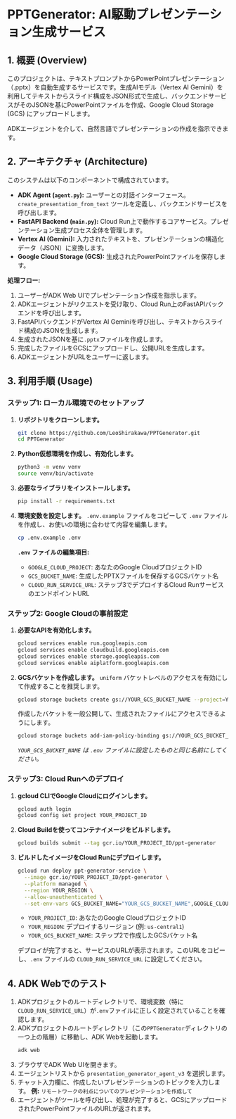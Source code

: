 # PPTGenerator: AI駆動プレゼンテーション生成サービス

## 1. 概要 (Overview)

このプロジェクトは、テキストプロンプトからPowerPointプレゼンテーション（.pptx）を自動生成するサービスです。生成AIモデル（Vertex AI Gemini）を利用してテキストからスライド構成をJSON形式で生成し、バックエンドサービスがそのJSONを基にPowerPointファイルを作成、Google Cloud Storage (GCS) にアップロードします。

ADKエージェントを介して、自然言語でプレゼンテーションの作成を指示できます。

## 2. アーキテクチャ (Architecture)

このシステムは以下のコンポーネントで構成されています。

- **ADK Agent (`agent.py`):** ユーザーとの対話インターフェース。`create_presentation_from_text` ツールを定義し、バックエンドサービスを呼び出します。
- **FastAPI Backend (`main.py`):** Cloud Run上で動作するコアサービス。プレゼンテーション生成プロセス全体を管理します。
- **Vertex AI (Gemini):** 入力されたテキストを、プレゼンテーションの構造化データ（JSON）に変換します。
- **Google Cloud Storage (GCS):** 生成されたPowerPointファイルを保存します。

**処理フロー:**
1.  ユーザーがADK Web UIでプレゼンテーション作成を指示します。
2.  ADKエージェントがリクエストを受け取り、Cloud Run上のFastAPIバックエンドを呼び出します。
3.  FastAPIバックエンドがVertex AI Geminiを呼び出し、テキストからスライド構成のJSONを生成します。
4.  生成されたJSONを基に`.pptx`ファイルを作成します。
5.  完成したファイルをGCSにアップロードし、公開URLを生成します。
6.  ADKエージェントがURLをユーザーに返します。

## 3. 利用手順 (Usage)

### ステップ1: ローカル環境でのセットアップ

1.  **リポジトリをクローンします。**
    ```bash
    git clone https://github.com/LeoShirakawa/PPTGenerator.git
    cd PPTGenerator
    ```

2.  **Python仮想環境を作成し、有効化します。**
    ```bash
    python3 -m venv venv
    source venv/bin/activate
    ```

3.  **必要なライブラリをインストールします。**
    ```bash
    pip install -r requirements.txt
    ```

4.  **環境変数を設定します。**
    `.env.example` ファイルをコピーして `.env` ファイルを作成し、お使いの環境に合わせて内容を編集します。
    ```bash
    cp .env.example .env
    ```
    **`.env` ファイルの編集項目:**
    - `GOOGLE_CLOUD_PROJECT`: あなたのGoogle CloudプロジェクトID
    - `GCS_BUCKET_NAME`: 生成したPPTXファイルを保存するGCSバケット名
    - `CLOUD_RUN_SERVICE_URL`: ステップ3でデプロイするCloud RunサービスのエンドポイントURL

### ステップ2: Google Cloudの事前設定

1.  **必要なAPIを有効化します。**
    ```bash
    gcloud services enable run.googleapis.com
    gcloud services enable cloudbuild.googleapis.com
    gcloud services enable storage.googleapis.com
    gcloud services enable aiplatform.googleapis.com
    ```

2.  **GCSバケットを作成します。**
    `uniform` バケットレベルのアクセスを有効にして作成することを推奨します。
    ```bash
    gcloud storage buckets create gs://YOUR_GCS_BUCKET_NAME --project=YOUR_PROJECT_ID --location=YOUR_REGION --uniform-bucket-level-access
    ```
    作成したバケットを一般公開して、生成されたファイルにアクセスできるようにします。
    ```bash
    gcloud storage buckets add-iam-policy-binding gs://YOUR_GCS_BUCKET_NAME --member=allUsers --role=roles/storage.objectViewer
    ```
    *`YOUR_GCS_BUCKET_NAME` は `.env` ファイルに設定したものと同じ名前にしてください。*

### ステップ3: Cloud Runへのデプロイ

1.  **gcloud CLIでGoogle Cloudにログインします。**
    ```bash
    gcloud auth login
    gcloud config set project YOUR_PROJECT_ID
    ```

2.  **Cloud Buildを使ってコンテナイメージをビルドします。**
    ```bash
    gcloud builds submit --tag gcr.io/YOUR_PROJECT_ID/ppt-generator
    ```

3.  **ビルドしたイメージをCloud Runにデプロイします。**
    ```bash
    gcloud run deploy ppt-generator-service \
      --image gcr.io/YOUR_PROJECT_ID/ppt-generator \
      --platform managed \
      --region YOUR_REGION \
      --allow-unauthenticated \
      --set-env-vars GCS_BUCKET_NAME="YOUR_GCS_BUCKET_NAME",GOOGLE_CLOUD_PROJECT="YOUR_PROJECT_ID",GOOGLE_CLOUD_LOCATION="YOUR_REGION"
    ```
    - `YOUR_PROJECT_ID`: あなたのGoogle CloudプロジェクトID
    - `YOUR_REGION`: デプロイするリージョン (例: `us-central1`)
    - `YOUR_GCS_BUCKET_NAME`: ステップ2で作成したGCSバケット名

    デプロイが完了すると、サービスのURLが表示されます。このURLをコピーし、`.env` ファイルの `CLOUD_RUN_SERVICE_URL` に設定してください。

## 4. ADK Webでのテスト

1.  ADKプロジェクトのルートディレクトリで、環境変数（特に`CLOUD_RUN_SERVICE_URL`）が`.env`ファイルに正しく設定されていることを確認します。
2.  ADKプロジェクトのルートディレクトリ（この`PPTGenerator`ディレクトリの一つ上の階層）に移動し、ADK Webを起動します。
    ```bash
    adk web
    ```
3.  ブラウザでADK Web UIを開きます。
4.  エージェントリストから `presentation_generator_agent_v3` を選択します。
5.  チャット入力欄に、作成したいプレゼンテーションのトピックを入力します。
    **例:**
    `リモートワークの利点についてのプレゼンテーションを作成して`
6.  エージェントがツールを呼び出し、処理が完了すると、GCSにアップロードされたPowerPointファイルのURLが返されます。
